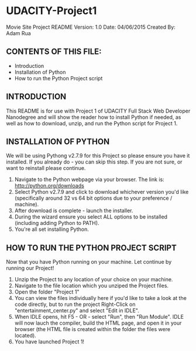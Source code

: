 # UDACITY-Project1
Movie Site Project README
Version: 1.0
Date: 04/06/2015
Created By: Adam Rua

CONTENTS OF THIS FILE:
-------------------------------------
 * Introduction
 * Installation of Python
 * How to run the Python Project script

INTRODUCTION
-------------------------------------
 This README is for use with Project 1 of UDACITY Full Stack Web Developer Nanodegree and will show the reader how to install Python if needed, as well as how to download, unzip, and run the Python script for Project 1.
 
INSTALLATION OF PYTHON
-------------------------------------
 We will be using Pythong v2.7.9 for this Project so please ensure you have it installed. If you already do - you can skip this step. If you are not sure, or want to reinstall please continue.
 
 1. Navigate to the Python webpage via your browser. The link is: http://python.org/downloads
 2. Select Python v2.7.9 and click to download whichever version you'd like (specifically around 32 vs 64 bit options due to your preference / machine). 
 3. After download is complete - launch the installer.
 4. During the wizard ensure you select ALL options to be installed (including adding Python to PATH).
 5. You're all set installing Python.
 
HOW TO RUN THE PYTHON PROJECT SCRIPT
-------------------------------------
 Now that you have Python running on your machine. Let continue by running our Project!
 
 1. Unzip the Project to any location of your choice on your machine.
 2. Navigate to the file location which you unziped the Project files.
 3. Open the folder "Project 1"
 4. You can view the files individually here if you'd like to take a look at the code directly, but to run the project Right-Click on "entertainment_center.py" and select "Edit in IDLE".
 5. When IDLE opens, hit F5 - OR - select "Run", then "Run Module".
    IDLE will now lauch the compiler, build the HTML page, and open it in your browser (the HTML file is created within the folder the files were located).
 6. You have launched Project 1!
 
